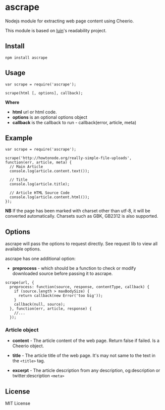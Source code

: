 # ascrape

Nodejs module for extracting web page content using Cheerio.

This module is based on [luin](https://github.com/luin/readability)'s readability project.

## Install

```
npm install ascrape
```

## Usage

```
var scrape = require('ascrape');

scrape(html [, options], callback);
```

**Where**

- **html** url or html code.
- **options** is an optional options object
- **callback** is the callback to run - callback(error, article, meta)

## Example

```
var scrape = require('ascrape');

scrape('http://howtonode.org/really-simple-file-uploads', function(err, article, meta) {
  // Main Article
  console.log(article.content.text());

  // Title
  console.log(article.title);

  // Article HTML Source Code
  console.log(article.content.html());
});
```

**NB** If the page has been marked with charset other than utf-8, it will be converted automatically. Charsets such as GBK, GB2312 is also supported.

## Options

ascrape will pass the options to request directly. See request lib to view all available options.

ascrape has one additional option:

- **preprocess** - which should be a function to check or modify downloaded source before passing it to ascrape.

```
scrape(url, {
  preprocess: function(source, response, contentType, callback) {
    if (source.length > maxBodySize) {
      return callback(new Error('too big'));
    }
    callback(null, source);
  }, function(err, article, response) {
    //...
  });
```

### Article object

- **content** - The article content of the web page. Return false if failed. Is a Cheerio object.

- **title** - The article title of the web page. It's may not same to the text in the `<title>` tag.

- **excerpt** - The article description from any description, og:description or twitter:description `<meta>`

## License

MIT License
